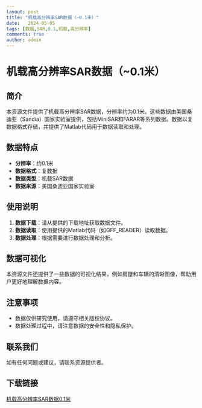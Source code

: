 ```yaml
---
layout: post
title: "机载高分辨率SAR数据（~0.1米）"
date:   2024-05-05
tags: [数据,SAR,0.1,机载,高分辨率]
comments: true
author: admin
---
```

# 机载高分辨率SAR数据（~0.1米）

## 简介
本资源文件提供了机载高分辨率SAR数据，分辨率约为0.1米。这些数据由美国桑迪亚（Sandia）国家实验室提供，包括MiniSAR和FARAR等系列数据。数据以复数据格式存储，并提供了Matlab代码用于数据读取和处理。

## 数据特点
- **分辨率**：约0.1米
- **数据格式**：复数据
- **数据类型**：机载SAR数据
- **数据来源**：美国桑迪亚国家实验室

## 使用说明
1. **数据下载**：请从提供的下载地址获取数据文件。
2. **数据读取**：使用提供的Matlab代码（如GFF_READER）读取数据。
3. **数据处理**：根据需要进行数据处理和分析。

## 数据可视化
本资源文件还提供了一些数据的可视化结果，例如房屋和车辆的清晰图像，帮助用户更好地理解数据内容。

## 注意事项
- 数据仅供研究使用，请遵守相关版权协议。
- 数据处理过程中，请注意数据的安全性和隐私保护。

## 联系我们
如有任何问题或建议，请联系资源提供者。

## 下载链接

[机载高分辨率SAR数据0.1米](https://pan.quark.cn/s/9b2b41e0bee8)